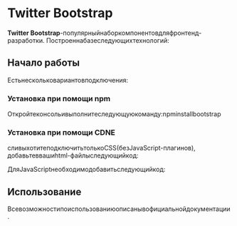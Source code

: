 # Twitter Bootstrap

**Twitter Bootstrap**-популярныйнаборкомпонентовдляфронтенд-разработки.
Построеннабазеследующихтехнологий:

## Начало работы
Естьнескольковариантовподключения:

### Установка при помощи npm
Откройтеконсольивыполнитеследующуюкоманду:npminstallbootstrap

### Установка при помощи CDNЕ
сливыхотитеподключитьтолькоCSS(безJavaScript-плагинов),
добавьтеввашиhtml-файлыследующийкод:

ДляJavaScriptнеобходимодобавитьследующийкод:

## Использование
Всевозможностипоиспользованиюописанывофициальнойдокументации.